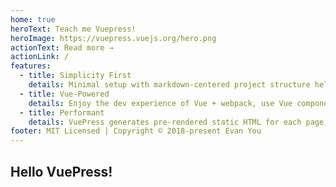 ```yaml
---
home: true
heroText: Teach me Vuepress!
heroImage: https://vuepress.vuejs.org/hero.png
actionText: Read more →
actionLink: /
features:
  - title: Simplicity First
    details: Minimal setup with markdown-centered project structure helps you focus on writing.
  - title: Vue-Powered
    details: Enjoy the dev experience of Vue + webpack, use Vue components in markdown, and develop custom themes with Vue.
  - title: Performant
    details: VuePress generates pre-rendered static HTML for each page, and runs as an SPA once a page is loaded
footer: MIT Licensed | Copyright © 2018-present Evan You
---
```


## Hello VuePress!
